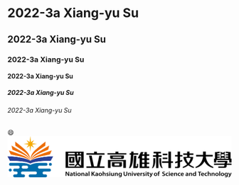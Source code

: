 # 2022-3a Xiang-yu Su
## 2022-3a Xiang-yu Su
### 2022-3a Xiang-yu Su
#### 2022-3a Xiang-yu Su
##### 2022-3a Xiang-yu Su
###### 2022-3a Xiang-yu Su

:smile:
![nkust](nkust.png "nkust")
